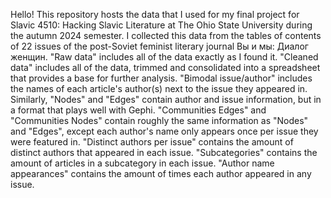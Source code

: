 Hello! This repository hosts the data that I used for my final project for Slavic 4510: Hacking Slavic Literature at The Ohio State University during the autumn 2024 semester. I collected this data from the tables of contents of 22 issues of the post-Soviet feminist literary journal Вы и мы: Диалог женщин.
"Raw data" includes all of the data exactly as I found it.
"Cleaned data" includes all of the data, trimmed and consolidated into a spreadsheet that provides a base for further analysis.
"Bimodal issue/author" includes the names of each article's author(s) next to the issue they appeared in.
Similarly, "Nodes" and "Edges" contain author and issue information, but in a format that plays well with Gephi.
"Communities Edges" and "Communities Nodes" contain roughly the same information as "Nodes" and "Edges", except each author's name only appears once per issue they were featured in.
"Distinct authors per issue" contains the amount of distinct authors that appeared in each issue.
"Subcategories" contains the amount of articles in a subcategory in each issue.
"Author name appearances" contains the amount of times each author appeared in any issue.
